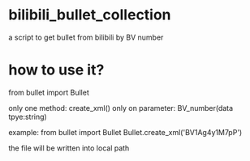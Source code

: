 # bilibili_bullet_collection
a script to get bullet from bilibili by BV number

# how to use it?

from bullet import Bullet

only one method: create_xml()
only on parameter: BV_number(data tpye:string)

example:
from bullet import Bullet
Bullet.create_xml('BV1Ag4y1M7pP')

the file will be written into local path
